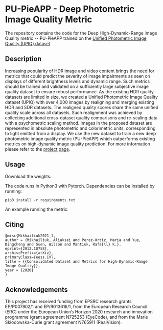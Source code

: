 # PU-PieAPP - Deep Photometric Image Quality Metric

The repository contains the code for the Deep High-Dynamic-Range Image Quality metric -- PU-PieAPP trained on the [Unified Photometric Image Quality (UPIQ) dataset](https://www.repository.cam.ac.uk/handle/1810/315373)

## Description

Increasing popularity of HDR image and video content brings the need for metrics that could predict the severity of image impairments as seen on displays of different brightness levels and dynamic range. Such metrics should be trained and validated on a sufficiently large subjective image quality dataset to ensure robust performance. As the existing HDR quality datasets are limited in size, we created a Unified Photometric Image Quality dataset (UPIQ) with over 4,000 images by realigning and merging existing HDR and SDR datasets. The realigned quality scores share the same unified quality scale across all datasets. Such realignment was achieved by collecting additional cross-dataset quality comparisons and re-scaling data with a psychometric scaling method. Images in the proposed dataset are represented in absolute photometric and colorimetric units, corresponding to light emitted from a display. We use the new dataset to train a new deep photometric image quality metric (PU-PieAPP) which outperforms existing metrics on high-dynamic image quality prediction. For more information please refer to the [project page](https://www.cl.cam.ac.uk/research/rainbow/projects/upiq/).

## Usage

Download the weights:



The code runs in Python3 with Pytorch. Dependencies can be installed by running:

```
pip3 install -r requirements.txt
```

An example running the metric:



## Citing


```
@misc{Mikhailiuk2021_1, 
author = {Mikhailiuk, Aliaksei and Perez-Ortiz, Maria and Yue, Dingcheng and Suen, Wilson and Mantiuk, Rafa{\l} K.}, 
eprint={2012.10758}, 
archivePrefix={arXiv}, 
primaryClass={eess.IV}, 
title = {{Consolidated Dataset and Metrics for High-Dynamic-Range Image Quality}}, 
year = {2020} 
}
```

## Acknowledgements

This project has received funding from EPSRC research grants EP/P007902/1 and EP/R013616/1, from the European Research Council (ERC) under the European Union’s Horizon 2020 research and innovation programme (grant agreement N725253 (EyeCode), and from the Marie Skłodowska-Curie grant agreement N765911 (RealVision).
